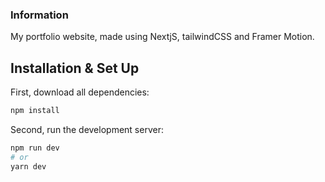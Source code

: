 ### Information

My portfolio website, made using NextjS, tailwindCSS and Framer Motion.

## Installation & Set Up

First, download all dependencies:

```bash
npm install
```

Second, run the development server:

```bash
npm run dev
# or
yarn dev
```
